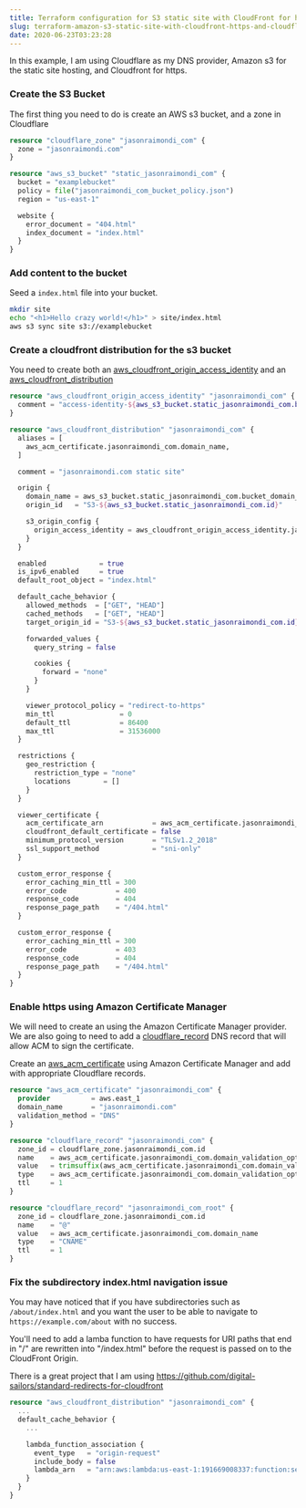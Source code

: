 ```yaml
---
title: Terraform configuration for S3 static site with CloudFront for https and Cloudflare DNS
slug: terraform-amazon-s3-static-site-with-cloudfront-https-and-cloudflare-dns
date: 2020-06-23T03:23:28
---
```


In this example, I am using Cloudflare as my DNS provider, Amazon s3 for the static site hosting, and Cloudfront for https.

<!--more-->

### Create the S3 Bucket

The first thing you need to do is create an AWS s3 bucket, and a zone in Cloudflare

```terraform
resource "cloudflare_zone" "jasonraimondi_com" {
  zone = "jasonraimondi.com"
}

resource "aws_s3_bucket" "static_jasonraimondi_com" {
  bucket = "examplebucket"
  policy = file("jasonraimondi_com_bucket_policy.json")
  region = "us-east-1"

  website {
    error_document = "404.html"
    index_document = "index.html"
  }
}
```

### Add content to the bucket

Seed a `index.html` file into your bucket.

```bash
mkdir site
echo "<h1>Hello crazy world!</h1>" > site/index.html
aws s3 sync site s3://examplebucket
```

### Create a cloudfront distribution for the s3 bucket

You need to create both an [aws_cloudfront_origin_access_identity](https://www.terraform.io/docs/providers/aws/r/cloudfront_origin_access_identity.html) and an [aws_cloudfront_distribution](https://www.terraform.io/docs/providers/aws/r/cloudfront_distribution.html)

```terraform
resource "aws_cloudfront_origin_access_identity" "jasonraimondi_com" {
  comment = "access-identity-${aws_s3_bucket.static_jasonraimondi_com.bucket_domain_name}"
}

resource "aws_cloudfront_distribution" "jasonraimondi_com" {
  aliases = [
    aws_acm_certificate.jasonraimondi_com.domain_name,
  ]

  comment = "jasonraimondi.com static site"

  origin {
    domain_name = aws_s3_bucket.static_jasonraimondi_com.bucket_domain_name
    origin_id   = "S3-${aws_s3_bucket.static_jasonraimondi_com.id}"

    s3_origin_config {
      origin_access_identity = aws_cloudfront_origin_access_identity.jasonraimondi_com.cloudfront_access_identity_path
    }
  }

  enabled             = true
  is_ipv6_enabled     = true
  default_root_object = "index.html"

  default_cache_behavior {
    allowed_methods  = ["GET", "HEAD"]
    cached_methods   = ["GET", "HEAD"]
    target_origin_id = "S3-${aws_s3_bucket.static_jasonraimondi_com.id}"

    forwarded_values {
      query_string = false

      cookies {
        forward = "none"
      }
    }

    viewer_protocol_policy = "redirect-to-https"
    min_ttl                = 0
    default_ttl            = 86400
    max_ttl                = 31536000
  }

  restrictions {
    geo_restriction {
      restriction_type = "none"
      locations        = []
    }
  }

  viewer_certificate {
    acm_certificate_arn            = aws_acm_certificate.jasonraimondi_com.arn
    cloudfront_default_certificate = false
    minimum_protocol_version       = "TLSv1.2_2018"
    ssl_support_method             = "sni-only"
  }

  custom_error_response {
    error_caching_min_ttl = 300
    error_code            = 400
    response_code         = 404
    response_page_path    = "/404.html"
  }

  custom_error_response {
    error_caching_min_ttl = 300
    error_code            = 403
    response_code         = 404
    response_page_path    = "/404.html"
  }
}
```

### Enable https using Amazon Certificate Manager

We will need to create an using the Amazon Certificate Manager provider. We are also going to need to add a [cloudflare_record](https://www.terraform.io/docs/providers/cloudflare/r/record.html) DNS record that will allow ACM to sign the certificate.

Create an [aws_acm_certificate](https://www.terraform.io/docs/providers/aws/r/acm_certificate.html) using Amazon Certificate Manager and add with appropriate Cloudflare records.

```terraform
resource "aws_acm_certificate" "jasonraimondi_com" {
  provider          = aws.east_1
  domain_name       = "jasonraimondi.com"
  validation_method = "DNS"
}

resource "cloudflare_record" "jasonraimondi_com" {
  zone_id = cloudflare_zone.jasonraimondi_com.id
  name    = aws_acm_certificate.jasonraimondi_com.domain_validation_options.0.resource_record_name
  value   = trimsuffix(aws_acm_certificate.jasonraimondi_com.domain_validation_options.0.resource_record_value, ".")
  type    = aws_acm_certificate.jasonraimondi_com.domain_validation_options.0.resource_record_type
  ttl     = 1
}

resource "cloudflare_record" "jasonraimondi_com_root" {
  zone_id = cloudflare_zone.jasonraimondi_com.id
  name    = "@"
  value   = aws_acm_certificate.jasonraimondi_com.domain_name
  type    = "CNAME"
  ttl     = 1
}
```

### Fix the subdirectory index.html navigation issue

You may have noticed that if you have subdirectories such as `/about/index.html` and you want the user to be able to navigate to `https://example.com/about` with no success.

You'll need to add a lamba function to have requests for URI paths that end in "/" are rewritten into "/index.html" before the request is passed on to the CloudFront Origin.

There is a great project that I am using https://github.com/digital-sailors/standard-redirects-for-cloudfront

```terraform
resource "aws_cloudfront_distribution" "jasonraimondi_com" {
  ...
  default_cache_behavior {
    ...

    lambda_function_association {
      event_type   = "origin-request"
      include_body = false
      lambda_arn   = "arn:aws:lambda:us-east-1:191669008337:function:serverlessrepo-standard-r-StandardRedirectsForClou-9U6H7EG2RX95:1"
    }
  }
}
```
